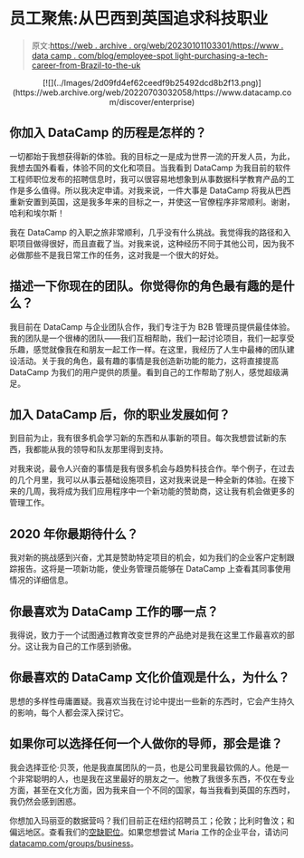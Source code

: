 # 员工聚焦:从巴西到英国追求科技职业

> 原文:[https://web . archive . org/web/20230101103301/https://www . data camp . com/blog/employee-spot light-purchasing-a-tech-career-from-Brazil-to-the-uk](https://web.archive.org/web/20230101103301/https://www.datacamp.com/blog/employee-spotlight-pursuing-a-tech-career-from-brazil-to-the-uk)

<center>[![](../Images/2d09fd4ef62ceedf9b25492dcd8b2f13.png)](https://web.archive.org/web/20220703032058/https://www.datacamp.com/discover/enterprise)</center>

## 你加入 DataCamp 的历程是怎样的？

一切都始于我想获得新的体验。我的目标之一是成为世界一流的开发人员，为此，我想去国外看看，体验不同的文化和项目。当我看到 DataCamp 为我目前的软件工程师职位发布的招聘信息时，我可以很容易地想象到从事数据科学教育产品的工作是多么值得。所以我决定申请。对我来说，一件大事是 DataCamp 将我从巴西重新安置到英国，这是我多年来的目标之一，并使这一官僚程序非常顺利。谢谢，哈利和埃尔斯！

我在 DataCamp 的入职之旅非常顺利，几乎没有什么挑战。我觉得我的路径和入职项目做得很好，而且直截了当。对我来说，这种经历不同于其他公司，因为我不必做那些不是我日常工作的任务，这对我是一个很大的好处。

## 描述一下你现在的团队。你觉得你的角色最有趣的是什么？

我目前在 DataCamp 与企业团队合作，我们专注于为 B2B 管理员提供最佳体验。我的团队是一个很棒的团队——我们互相帮助，我们一起讨论项目，我们一起享受乐趣，感觉就像我在和朋友一起工作一样。在这里，我经历了人生中最棒的团队建设活动。关于我的角色，最有趣的事情是我创造新功能的能力，这将直接提高 DataCamp 为我们的用户提供的质量。看到自己的工作帮助了别人，感觉超级满足。

## 加入 DataCamp 后，你的职业发展如何？

到目前为止，我有很多机会学习新的东西和从事新的项目。每次我想尝试新的东西，我都能从我的领导和队友那里得到支持。

对我来说，最令人兴奋的事情是我有很多机会与趋势科技合作。举个例子，在过去的几个月里，我可以从事云基础设施项目，这对我来说是一种全新的体验。在接下来的几周，我将成为我们应用程序中一个新功能的赞助商，这让我有机会做更多的管理工作。

## 2020 年你最期待什么？

我对新的挑战感到兴奋，尤其是赞助特定项目的机会，如为我们的企业客户定制跟踪报告。这将是一项新功能，使业务管理员能够在 DataCamp 上查看其同事使用情况的详细信息。

## 你最喜欢为 DataCamp 工作的哪一点？

我得说，致力于一个试图通过教育改变世界的产品绝对是我在这里工作最喜欢的部分。这让我为自己的工作感到骄傲。

## 你最喜欢的 DataCamp 文化价值观是什么，为什么？

思想的多样性毋庸置疑。我喜欢当我在讨论中提出一些新的东西时，它会产生持久的影响，每个人都会深入探讨它。

## 如果你可以选择任何一个人做你的导师，那会是谁？

我会选择亚伦·贝茨，他是我直属团队的一员，也是公司里我最钦佩的人。他是一个非常聪明的人，也是我在这里最好的朋友之一。他教了我很多东西，不仅在专业方面，甚至在文化方面，因为我来自一个不同的国家，每当我看到英国的东西时，我仍然会感到困惑。

你想加入玛丽亚的数据营吗？我们目前正在纽约招聘员工；伦敦；比利时鲁汶；和偏远地区。查看我们的[空缺职位](https://web.archive.org/web/20220703032058/https://www.datacamp.com/jobs/)。如果您想尝试 Maria 工作的企业平台，请访问[datacamp.com/groups/business](https://web.archive.org/web/20220703032058/https://datacamp.com/groups/business)。
